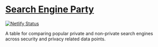 # [Search Engine Party](https://searchengine.party/)

[![Netlify Status](https://api.netlify.com/api/v1/badges/f439eaff-bfa0-45bb-9285-99a14cb4125e/deploy-status)](https://app.netlify.com/sites/searchengines/deploys)

A table for comparing popular private and non-private search engines across security and privacy related data points.